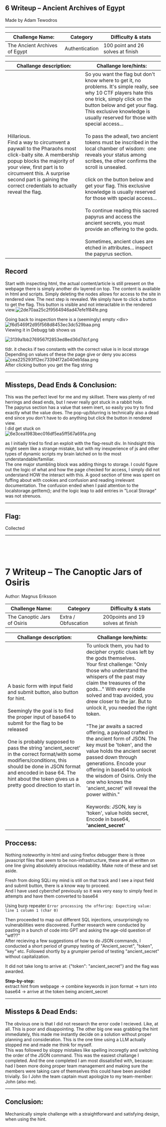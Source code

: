 ## 6 Writeup – Ancient Archives of Egypt

Made by Adam Tewodros
* * *

| Challenge Name: | Category | Difficulty & stats |
| --- | --- | --- |
| The Ancient Archives of Egypt | Authentication | 100 point and 26 solves at finish |

| Challange description: | Challange lore/hints: |
| --- | --- |
| Hillarious.   <br>Find a way to circumvent a paywall to the Pharaohs most click-baity site. A membership popup blocks the majority of your view, first part is to circumvent this. A surprise second part is gaining the correct credentials to actually reveal the flag. | So you want the flag but don't know where to get it, no problems. It's simple really, see why 10 CTF players hate this one trick, simply click on the button below and get your flag. This exclusive knowledge is usually reserved for those with special access...<br><br>To pass the adwall, two ancient tokens must be inscribed in the local chamber of wisdom:  one reveals your status among scribes, the other confirms the scroll is unsealed.<br><br>click on the button below and get your flag. This exclusive knowledge is usually reserved for those with special access...<br><br>To continue reading this sacred papyrus and access the ancient secrets, you must provide an offering to the gods.<br><br>Sometimes, ancient clues are etched in attributes... inspect the papyrus section. |

## Record

Start with inspecting html, the actual content/article is still present on the webpage there is simply another div layered on top. The content is available in html and scripts. Simply deleting the nodes allows for access to the site in rendered view. The next step is revealed. We simply have to click a button to get the flag. This button is visible and not interactable in the rendered view.![2de70aa25c2f9564946ad47efe1f84fe.png](../_resources/2de70aa25c2f9564946ad47efe1f84fe.png)

Going back to inspection there is a (seemingly) empty &lt;div&gt;   
![f6d5469f2d95f568d8453ec3dc529baa.png](../_resources/f6d5469f2d95f568d8453ec3dc529baa.png)  
Viewing it in Debugg tab shows us 

![3139a1bb2769567f2853ed8ed36d7dcf.png](../_resources/3139a1bb2769567f2853ed8ed36d7dcf.png)

tldr. it checks if two constants with the correct value is in local storage  
Depending on values of these the page give or deny you access  
![cea225293f12ec73394f72a040eb1daa.png](../_resources/cea225293f12ec73394f72a040eb1daa.png)  
After clicking button you get the flag string

* * *

## Missteps, Dead Ends & Conclusion:

This was the perfect level for me and my skillset. There was plenty of red herrings and dead ends, but I never really got stuck in a rabbit hole.   
The papyrus section has a value that seem inert, so easily you try to find exactly what the value does. The pop-up/blurring is technically also a dead end since you don't have to do anything but click the button in rendered view.   
I did get stuck on   
![6e3cea1983bec016df5ea5ff567a691a.png](../_resources/6e3cea1983bec016df5ea5ff567a691a.png)

as I initially tried to find an exploit with the flag-result div. In hindsight this might seem like a strange mistake, but with my inexperience of js and other types of dynamic scripts my brain latched on to the most understandable/familiar.  
The one major stumbling block was adding things to storage. I could figure out the logic of what and how the page checked for access, I simply did not understand HOW the interact with this. A good section of time was spent on fuffing about with cookies and confusion and reading irrelevant documentation. The confusion ended when I paid attention to the localstorage.getItem(); and the logic leap to add entries in "Local Storage" was not strenuos.

* * *

## Flag:

Collected

* * *

&nbsp;

&nbsp;

# 7 Writeup – The Canoptic Jars of Osiris

Author: Magnus Eriksson

| Challenge Name: | Category | Difficulty & stats |
| --- | --- | --- |
| The Canoptic Jars of Osiris | Extra / Obfuscation | 200points and 19 solves at finish |

| Challange description: | Challange lore/hints: |
| --- | --- |
| A basic form with input field and submit button, also button for hint.  <br><br/>Seemingly the goal is to find the proper input of base64 to submit for the flag to be released  <br><br/>One is probably supposed to pass the string 'ancient_secret' in the correct format/with some modifiers/conditions, this should be done in JSON format and encoded in base 64. The hint about the token gives us a pretty good direction to start in. | To unlock them, you had to decipher cryptic clues left by the gods themselves.  <br>Your first challenge: "Only those who understand the whispers of the past may claim the treasures of the gods..." With every riddle solved and trap avoided, you drew closer to the jar. But to unlock it, you needed the right token.  <br><br/>"The jar awaits a sacred offering, a payload crafted in the ancient form of JSON. The key must be 'token', and the value holds the ancient secret passed down through generations. Encode your offering in base64 to unlock the wisdom of Osiris. Only the one who knows the 'ancient_secret' will reveal the power within."  <br><br/>Keywords: JSON, key is 'token', value holds secret, Encode in base64, **'ancient_secret'** |

## Proccess:

Nothing noteworthy in html and using firefox debugger there is three javascript files that seem to be non-infrastructure, these are all written on one line giving absolutely atrocious readability. Make note of these and set aside.

Fresh from doing SQLi my mind is still on that track and I see a input field and submit button, there is a know way to proceed.  
And I have used cyberchef previously so it was very easy to simply feed in attempts and have them converted to base64

Using burp repeater `Error processing the offering: Expecting value: line 1 column 1 (char 0)`

Then proceeded to map out different SQL injections, unsurprisingly no vulnerabilities were discovered. Further research were conducted by pasting in a bunch of code into GPT and asking the age-old question of "wtf??"  
After recieving a few suggestions of how to do JSON commands, I conducted a short period of grumpy testing of "Ancient_secret", "token", "key" etc. Followed shortly by a grumpier period of testing "ancient_secret" without capitalization.

It did not take long to arrive at: {"token": "ancient_secret"} and the flag was awarded.

**Step-by-step:**  
extract hint from webpage -> combine keywords in json format -> turn into base64 -> arrive at the token being ancient_secret

* * *

## Missteps & Dead Ends:

The obvious one is that I did not research the error code I recieved. Like, at all. This is poor and disappointing. The other big one was grabbing the hint immediately, this made me instantly decide on a solution without proper planning and consideration. This is the one time using a LLM actually stopped me and made me think for myself.  
This was followed by sloppy mistakes like spelling incoregtly and switching the order of the JSON command. This was the easiest challange I completed. And the one completed I am most dissatisfied with, because: had I been more doing proper team management and making sure the members were taking care of themselves this could have been avoided trivially. So I John the team captain must apologize to my team-member: John (also me).

* * *

## Conclusion:

Mechanically simple challenge with a straightforward and satisfying design, when using the hint.
